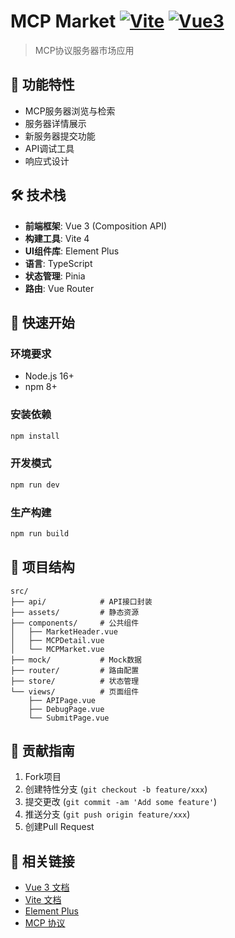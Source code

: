 # MCP Market [![Vite](https://img.shields.io/badge/vite-4.0-blue.svg)]() [![Vue3](https://img.shields.io/badge/vue-3.3-green.svg)]()

> MCP协议服务器市场应用

## 🚀 功能特性
- MCP服务器浏览与检索
- 服务器详情展示
- 新服务器提交功能
- API调试工具
- 响应式设计

## 🛠 技术栈
- **前端框架**: Vue 3 (Composition API)
- **构建工具**: Vite 4
- **UI组件库**: Element Plus
- **语言**: TypeScript
- **状态管理**: Pinia
- **路由**: Vue Router

## 🏁 快速开始

### 环境要求
- Node.js 16+
- npm 8+

### 安装依赖
```bash
npm install
```

### 开发模式
```bash
npm run dev
```

### 生产构建
```bash
npm run build
```

## 📂 项目结构
```
src/
├── api/            # API接口封装
├── assets/         # 静态资源
├── components/     # 公共组件
│   ├── MarketHeader.vue
│   ├── MCPDetail.vue
│   └── MCPMarket.vue
├── mock/           # Mock数据
├── router/         # 路由配置
├── store/          # 状态管理
└── views/          # 页面组件
    ├── APIPage.vue
    ├── DebugPage.vue
    └── SubmitPage.vue
```

## 🤝 贡献指南
1. Fork项目
2. 创建特性分支 (`git checkout -b feature/xxx`)
3. 提交更改 (`git commit -am 'Add some feature'`)
4. 推送分支 (`git push origin feature/xxx`)
5. 创建Pull Request

## 🔗 相关链接
- [Vue 3 文档](https://vuejs.org/)
- [Vite 文档](https://vitejs.dev/)
- [Element Plus](https://element-plus.org/)
- [MCP 协议](https://mcp.so)
